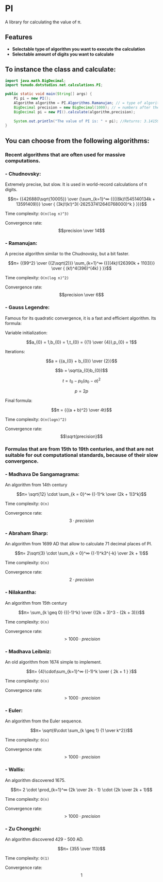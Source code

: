 # PI

A library for calculating the value of π.

## Features

- **Selectable type of algorithm you want to execute the calculation**
- **Selectable amount of digits you want to calculate**

## To instance the class and calculate:
```java
import java.math.BigDecimal;
import tunudo.dotstudios.net.calculations.PI;

public static void main(String[] args) {
    Pi pi = new PI();
    Algorithm algorithm = PI.Algorithms.Ramanujan; // = type of algorithm you want to make the calculation with;
    BigDecimal precision = new BigDecimal(1000); // = numbers after the decimal point you want;
    BigDecimal pi = new PI().calculate(algorithm,precision);
    
    System.out.println("The value of PI is: " + pi); //Returns: 3.1415926535
}
```

## You can choose from the following algorithms:
### Recent algorithms that are often used for massive computations.
### - Chudnovsky:

Extremely precise, but slow. It is used in world-record calculations of π digits.

$$π= {{426880\sqrt{10005}} \over {\sum_{k=1}^∞ {{{(6k)!(545140134k + 13591409)}} \over { (3k)!(k!)^3(-262537412640768000)^k } }}}$$

Time complexity: `O(n(log n)^3)`

Convergence rate: $$precision \over 14$$

### - Ramanujan:

A precise algorithm similar to the Chudnovsky, but a bit faster.

$$π= {{99^2} \over {{2\sqrt(2)}} \sum_{k=1}^∞ {{{(4k)!(26390k + 1103)}} \over { (k!)^4(396)^(4k) } }}$$

Time complexity: `O(n(log n)^2)`

Convergence rate: $$precision \over 6$$

### - Gauss Legendre:
Famous for its quadratic convergence, it is a fast and efficient algorithm.
Its formula:

Variable initialization:

$$a_{0} = 1,b_{0} = 1,t_{0} = {{1} \over {4}},p_{0} = 1$$

Iterations:

$$a = {{a_{0} + b_{0}} \over {2}}$$

$$b = \sqrt(a_{0}b_{0})$$

$$t = t_{0} - p_{0}(a_{0} - a)^2$$

$$p = 2p$$

Final formula:

$$π = {{(a + b)^2} \over 4t}$$

Time complexity: `O(n(logn)^2)`

Convergence rate: $$\sqrt{precision}$$
### Formulas that are from 15th to 19th centuries, and that are not suitable for out computational standards, because of their slow convergence.
### - Madhava De Sangamagrama:
An algorithm from 14th century

$$π= \sqrt{12} \cdot \sum_{k = 0}^∞ {(-1)^k \over (2k + 1)3^k}$$

Time complexity: `O(n)`

Convergence rate: $$3 \cdot precision$$
### - Abraham Sharp:
An algorithm from 1699 AD that allow to calculate 71 decimal places of PI.

$$π= 2\sqrt{3} \cdot \sum_{k = 0}^∞ {(-1)^k3^{-k} \over 2k + 1}$$

Time complexity: `O(n)`

Convergence rate: $$2 \cdot precision$$
### - Nilakantha:
An algorithm from 15th century

$$π= \sum_{k \geq 0} {{(-1)^k} \over {(2k + 3)^3 - (2k + 3)}}$$

Time complexity: `O(n)`

Convergence rate: $$> {1000 \cdot precision}$$
### - Madhava Leibniz:
An old algorithm from 1674 simple to implement.

$$π= {4}\cdot\sum_{k=1}^∞ {(-1)^k \over { 2k + 1 } }$$

Time complexity: `O(n)`

Convergence rate: $$> {1000 \cdot precision}$$
### - Euler:
An algorithm from the Euler sequence.

$$π= \sqrt{6\cdot \sum_{k \geq 1} {1 \over k^2}}$$

Time complexity: `O(n)`

Convergence rate: $$> {1000 \cdot precision}$$
### - Wallis:
An algorithm discovered 1675.

$$π= 2 \cdot \prod_{k=1}^∞ {2k \over 2k - 1} \cdot {2k \over 2k + 1}$$

Time complexity: `O(n)`

Convergence rate: $$> {1000 \cdot precision}$$
### - Zu Chongzhi:
An algorithm discovered 429 - 500 AD.

$$π= {355 \over 113}$$

Time complexity: `O(1)`

Convergence rate: $$1$$